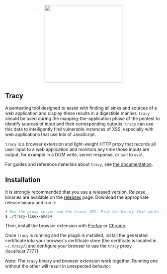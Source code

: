 <p align="center">
  <img src="https://user-images.githubusercontent.com/16947503/38943629-c354d81a-42e6-11e8-9644-cc956d92fbcc.png" width=250/>
</p>

## Tracy
A pentesting tool designed to assist with finding all sinks and sources of a web
application and display these results in a digestible manner. `tracy` should be used
during the mapping-the-application phase of the pentest to identify sources of input
and their corresponding outputs. `tracy` can use this data to intelligently find
vulnerable instances of XSS, especially with web applications that use lots of JavaScript.

`tracy` is a browser extension and light-weight HTTP proxy that records all user input 
to a web application and monitors any time those inputs are output, for example in a
DOM write, server response, or call to `eval`.

For guides and reference materials about `tracy`, see [the documentation](https://github.com/nccgroup/tracy/wiki).

## Installation
It is strongly recommended that you use a released version. Release binaries are available
on the [releases](https://github.com/nccgroup/tracy/releases) page. Download the appropriate 
release binary and run it:

```bash
# Run the proxy server and the tracer API. Pick the binary that works for your host.
$ ./tracy-linux-amd64
```

Then, install the browser extension with [Firefox](https://addons.mozilla.org/en-US/firefox/addon/tracyplugin/) or [Chrome](https://chrome.google.com/webstore/detail/tracy/lcgbimfijafcjjijgjoodgpblgmkckhn).

Once `tracy` is running and the plugin is installed, install the generated certificate into your browser's certificate store (the certifcate is located in `~/.tracy/`) and configure your browser to use the `tracy` proxy (localhost:7777) 

*Note:* The `tracy` binary and browser extension work together. Running one without the other 
will result in unexpected behavior.
